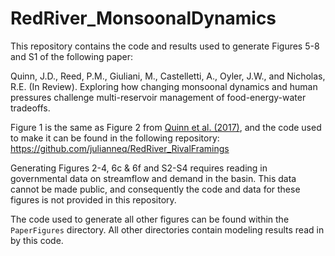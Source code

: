 # RedRiver_MonsoonalDynamics

This repository contains the code and results used to generate Figures 5-8 and S1 of the following paper:

Quinn, J.D., Reed, P.M., Giuliani, M., Castelletti, A., Oyler, J.W., and Nicholas, R.E. (In Review). Exploring how changing monsoonal dynamics and human pressures challenge multi-reservoir management of food-energy-water tradeoffs.

Figure 1 is the same as Figure 2 from [Quinn et al. (2017)](http://onlinelibrary.wiley.com/doi/10.1002/2017WR020524/full), and the code used to make it can be found in the following repository: https://github.com/julianneq/RedRiver_RivalFramings

Generating Figures 2-4, 6c & 6f and S2-S4 requires reading in governmental data on streamflow and demand in the basin. This data cannot be made public, and consequently the code and data for these figures is not provided in this repository.

The code used to generate all other figures can be found within the `PaperFigures` directory. All other directories contain modeling results read in by this code.
